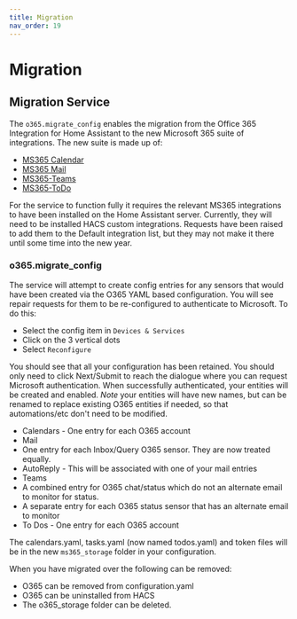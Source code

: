```yaml
---
title: Migration
nav_order: 19
---
```


# Migration

##  Migration Service

The `o365.migrate_config` enables the migration from the Office 365 Integration for Home Assistant to the new Microsoft 365 suite of integrations. The new suite is made up of:
* [MS365 Calendar](https://github.com/RogerSelwyn/MS365-Calendar)
* [MS365 Mail](https://github.com/RogerSelwyn/MS365-Mail)
* [MS365-Teams](https://github.com/RogerSelwyn/MS365-Teams)
* [MS365-ToDo](https://github.com/RogerSelwyn/MS365-ToDo)

For the service to function fully it requires the relevant MS365 integrations to have been installed on the Home Assistant server. Currently, they will need to be installed HACS custom integrations. Requests have been raised to add them to the Default integration list, but they may not make it there until some time into the new year.

### o365.migrate_config
The service will attempt to create config entries for any sensors that would have been created via the O365 YAML based configuration. You will see repair requests for them to be re-configured to authenticate to Microsoft. To do this:
* Select the config item in `Devices & Services`
* Click on the 3 vertical dots
* Select `Reconfigure`

You should see that all your configuration has been retained. You should only need to click Next/Submit to reach the dialogue where you can request Microsoft authentication. When successfully authenticated, your entities will be created and enabled. *Note* your entities will have new names, but can be renamed to replace existing O365 entities if needed, so that automations/etc don't need to be modified.

* Calendars - One entry for each O365 account
* Mail
 * One entry for each Inbox/Query O365 sensor. They are now treated equally. 
 * AutoReply - This will be associated with one of your mail entries
* Teams
 * A combined entry for O365 chat/status which do not an alternate email to monitor for status. 
 * A separate entry for each O365 status sensor that has an alternate email to monitor
* To Dos - One entry for each O365 account

The calendars.yaml, tasks.yaml (now named todos.yaml) and token files will be in the new `ms365_storage` folder in your configuration. 

When you have migrated over the following can be removed:
* O365 can be removed from configuration.yaml
* O365 can be uninstalled from HACS
* The o365_storage folder can be deleted.

